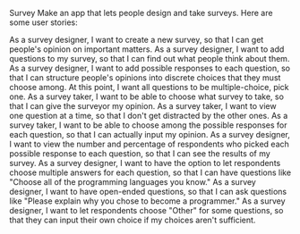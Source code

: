Survey
Make an app that lets people design and take surveys. Here are some user stories:

As a survey designer, I want to create a new survey, so that I can get people's opinion on important matters.
As a survey designer, I want to add questions to my survey, so that I can find out what people think about them.
As a survey designer, I want to add possible responses to each question, so that I can structure people's opinions into discrete choices that they must choose among. At this point, I want all questions to be multiple-choice, pick one.
As a survey taker, I want to be able to choose what survey to take, so that I can give the surveyor my opinion.
As a survey taker, I want to view one question at a time, so that I don't get distracted by the other ones.
As a survey taker, I want to be able to choose among the possible responses for each question, so that I can actually input my opinion.
As a survey designer, I want to view the number and percentage of respondents who picked each possible response to each question, so that I can see the results of my survey.
As a survey designer, I want to have the option to let respondents choose multiple answers for each question, so that I can have questions like "Choose all of the programming languages you know."
As a survey designer, I want to have open-ended questions, so that I can ask questions like "Please explain why you chose to become a programmer."
As a survey designer, I want to let respondents choose "Other" for some questions, so that they can input their own choice if my choices aren't sufficient.
